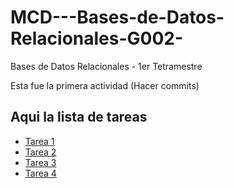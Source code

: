 # MCD---Bases-de-Datos-Relacionales-G002-
Bases de Datos Relacionales - 1er Tetramestre

Esta fue la primera actividad
(Hacer commits)

## Aqui la lista de tareas

- [Tarea 1](./Clase%201/Tarea%201.md)
- [Tarea 2](./Tarea%202.md)
- [Tarea 3](./Tarea%203.md)
- [Tarea 4](./Tarea%204_EuropeanSoccerDB-SQL.sql)